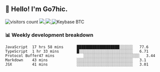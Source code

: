 ## 👋 Hello! I'm Go7hic.

 ![visitors count](https://visitors-by-url-pls-dont-use-this-in-your-repo.vercel.app/Go7hic-github-readme)
 <a href="https://twitter.com/Go7hic">
    <img src="https://img.shields.io/badge/-@Go7hic-1ca0f1?style=flat-square&labelColor=1ca0f1&logo=twitter&logoColor=white&link=https://twitter.com/Go7hic">
   <a/>
   <a href="mailto:gtfx0209@gmail.com">
    <img src="https://img.shields.io/badge/-gtfx0209@gmail.com-c14438?style=flat-square&logo=Gmail&logoColor=white&link=mailto:gtfx0209@gmail.com">
   <a/>
    ![Keybase BTC](https://img.shields.io/keybase/btc/Go7hic)
 <!--
🔭 I’m currently working
🌱 I’m currently learning
💬 Ask me about 
📫 How to reach me: 
⚡ Fun fact: 
-->
 <!--
![My Github Stats](https://github-readme-stats.vercel.app/api?username=Go7hic&show_icons=true&count_private=true)

-->

### 📊 Weekly development breakdown
<!--START_SECTION:waka-->
```text
JavaScript  17 hrs 58 mins      ███████████████████░░░░░░   77.6 
TypeScript  1 hr 33 mins        █░░░░░░░░░░░░░░░░░░░░░░░░   6.71 
Protocol Buffer47 mins             ░░░░░░░░░░░░░░░░░░░░░░░░░   3.44 
Markdown    43 mins             ░░░░░░░░░░░░░░░░░░░░░░░░░   3.1 
JSX         41 mins             ░░░░░░░░░░░░░░░░░░░░░░░░░   3.01
```
<!--END_SECTION:waka-->

